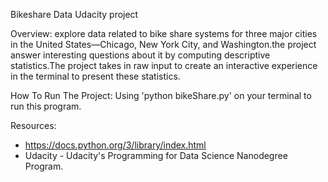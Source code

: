 Bikeshare Data Udacity project

Overview:
explore data related to bike share systems for three major cities in the United States—Chicago, New York City, and Washington.the project answer interesting questions about it by computing descriptive statistics.The project takes in raw input to create an interactive experience in the terminal to present these statistics.

How To Run The Project:
Using 'python bikeShare.py' on your terminal to run this program.

Resources:
* https://docs.python.org/3/library/index.html
* Udacity - Udacity's Programming for Data Science Nanodegree Program.


